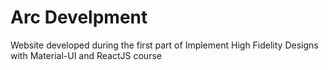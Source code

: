 # Arc Develpment
Website developed during the first part of Implement High Fidelity Designs with Material-UI and ReactJS course
